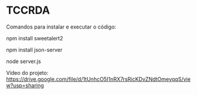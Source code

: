 # TCCRDA
Comandos para instalar e executar o código:

npm install sweetalert2

npm install json-server

node server.js

Vídeo do projeto: https://drive.google.com/file/d/1tUnhcO5I1nRX7rsRicKDvZNdtOmeyqqS/view?usp=sharing
